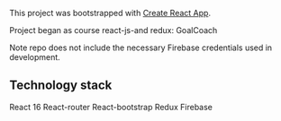 This project was bootstrapped with [Create React App](https://github.com/facebookincubator/create-react-app).

Project began as course react-js-and redux: GoalCoach

Note repo does not include the necessary Firebase credentials used in development.

## Technology stack

React 16
React-router
React-bootstrap
Redux
Firebase
